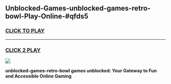 
## Unblocked-Games-unblocked-games-retro-bowl-Play-Online-#qfds5
<h3>
<a href="https://premium.freeplayer.one?title=unblocked-games-retro-bowl&ref=24F">CLICK TO PLAY</a></h3>
<hr>

<h3>
<a href="https://premium.freeplayer.one?title=unblocked-games-retro-bowl&ref=24F">CLICK 2 PLAY</a>
  
</h3>

<a href="https://premium.freeplayer.one?title=unblocked-games-retro-bowl&ref=24F/"><img src="https://clearcache.store/games.png"></a>


**unblocked-games-retro-bowl games unblocked: Your Gateway to Fun and Accessible Online Gaming**

